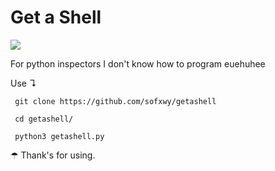 # Get a Shell

![](https://i.redd.it/31bclegvq6521.gif)

For python inspectors I don't know how to program euehuhee


Use ↴
     
     git clone https://github.com/sofxwy/getashell
     
     cd getashell/
     
     python3 getashell.py
     

☂ Thank's for using.
